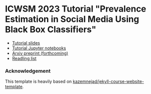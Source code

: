 # ICWSM 2023 Tutorial "Prevalence Estimation in Social Media Using Black Box Classifiers"

- [Tutorial slides]()
- [Tutorial Jupyter notebooks](/code/)
- [Arxiv preprint (forthcoming)]()
- [Readling list](https://avalanchesiqi.notion.site/ed68d0b0d08942da9272556548adb82f?v=eeab4969721049419939a84d9867172c)

### Acknowledgement 
This template is heavily based on [kazemnejad/jekyll-course-website-template](https://github.com/kazemnejad/jekyll-course-website-template).
